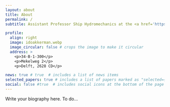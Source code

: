 ```yaml
---
layout: about
title: About
permalink: /
subtitle: Assistant Professor Ship Hydromechanics at the <a href='https://www.tudelft.nl/en/3me/about/departments/maritime-and-transport-technology/research/ship-hydromechanics'>TU Delft</a >

profile:
  align: right
  image: idoakkerman.webp
  image_circular: false # crops the image to make it circular
  address: >
    <p>34-B-1-300</p>
    <p>Mekelweg 2</p>
    <p>Delft, 2628 CD</p>

news: true # true  # includes a list of news items
selected_papers: true # includes a list of papers marked as "selected={true}"
social: false #true  # includes social icons at the bottom of the page
---
```


Write your biography here. To do...
